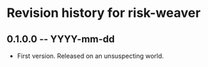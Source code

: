 # Revision history for risk-weaver

## 0.1.0.0 -- YYYY-mm-dd

* First version. Released on an unsuspecting world.
